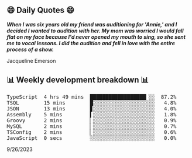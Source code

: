## 😄 Daily Quotes 😄

_**When I was six years old my friend was auditioning for 'Annie,' and I decided I wanted to audition with her. My mom was worried I would fall flat on my face because I'd never opened my mouth to sing, so she sent me to vocal lessons. I did the audition and fell in love with the entire process of a show.**_

Jacqueline Emerson



## 📊 Weekly development breakdown 📊

<pre>TypeScript  4 hrs 49 mins  ██████████████████▎░░  87.2%
TSQL        15 mins        █░░░░░░░░░░░░░░░░░░░░   4.8%
JSON        13 mins        ▊░░░░░░░░░░░░░░░░░░░░   4.0%
Assembly    5 mins         ▍░░░░░░░░░░░░░░░░░░░░   1.8%
Groovy      2 mins         ▏░░░░░░░░░░░░░░░░░░░░   0.9%
MySQL       2 mins         ▏░░░░░░░░░░░░░░░░░░░░   0.7%
TSConfig    2 mins         ▏░░░░░░░░░░░░░░░░░░░░   0.6%
JavaScript  0 secs         ░░░░░░░░░░░░░░░░░░░░░   0.0%</pre>

9/26/2023